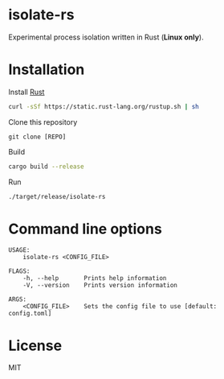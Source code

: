 # isolate-rs
Experimental process isolation written in Rust (__Linux only__).

# Installation

Install [Rust](https://www.rust-lang.org/en-US/downloads.html)
```bash
curl -sSf https://static.rust-lang.org/rustup.sh | sh
```

Clone this repository
```git
git clone [REPO]
```

Build
```bash
cargo build --release
```

Run
```bash
./target/release/isolate-rs
```

# Command line options
```
USAGE:
    isolate-rs <CONFIG_FILE>

FLAGS:
    -h, --help       Prints help information
    -V, --version    Prints version information

ARGS:
    <CONFIG_FILE>    Sets the config file to use [default: config.toml]
```

# License
MIT

